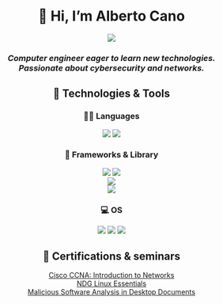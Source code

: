 <h1 align='center'>
  👋 Hi, I’m Alberto Cano
</h1>

<p align='center'>
  <a href="https://www.linkedin.com/in/alberto-cano-delgado/">
    <img src="https://img.shields.io/badge/linkedin-%230077B5.svg?&style=for-the-badge&logo=linkedin&logoColor=white"/>
  </a>
</p>

<h3 align='center'>
  <i>Computer engineer eager to learn new technologies. Passionate about cybersecurity and networks.</i>
</h3>

<h2 align='center'>🔧 Technologies & Tools</h2>

<div align='center'>

  <h3>👩‍💻 Languages</h3>
    <a><img src="https://img.shields.io/badge/Python-FFD43B?style=for-the-badge&logo=python&logoColor=blue"/></a>
    <a><img src="https://img.shields.io/badge/java-%23ED8B00.svg?style=for-the-badge&logo=openjdk&logoColor=white"/></a>  

 <h3>🚀 Frameworks & Library</h3>
    <a><img src="https://img.shields.io/badge/Bootstrap-563D7C?style=for-the-badge&logo=bootstrap&logoColor=white"/></a>
    <a><img src="https://img.shields.io/badge/Docker-2CA5E0?style=for-the-badge&logo=docker&logoColor=white"/></a>
    <br/>
    <a><img src="https://img.shields.io/badge/Django-092E20?style=for-the-badge&logo=django&logoColor=green"/></a>
    <br/>
    <a><img src="https://img.shields.io/badge/spring-%236DB33F.svg?style=for-the-badge&logo=spring&logoColor=white"/></a>

  <h3>💻 OS</h3>
    <a><img src="https://img.shields.io/badge/Arch_Linux-1793D1?style=for-the-badge&logo=arch-linux&logoColor=white"/></a>
    <a><img src="https://img.shields.io/badge/Fedora-294172?style=for-the-badge&logo=fedora&logoColor=white"/></a>
    <a><img src="https://img.shields.io/badge/Windows-0078D6?style=for-the-badge&logo=windows&logoColor=white"/></a>
</div>

<h2 align='center'>📜 Certifications & seminars</h2>
<div align='center'>
  <a href="https://www.credly.com/badges/0db37901-3269-4c57-be1e-b728d9d07487">Cisco CCNA: Introduction to Networks</a></br>
  <a href="https://drive.google.com/file/d/1fZ-Hfeg2v5JPUR37RVzW2SG2e6iMYmVn/view?usp=share_link">NDG Linux Essentials</a></br>
  <a href="https://drive.google.com/file/d/1Z1jQl_D1cyLXDv3jhHghPRAYozBVbe3T/view?usp=sharing">Malicious Software Analysis in Desktop Documents</a>
</div>
